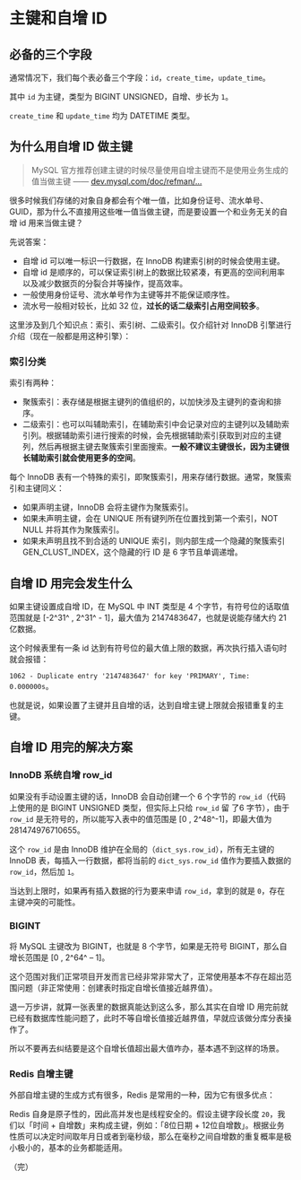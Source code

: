 # 主键和自增 ID

## 必备的三个字段

通常情况下，我们每个表必备三个字段：`id`，`create_time`，`update_time`。

其中 `id` 为主键，类型为 BIGINT UNSIGNED，自增、步长为 `1`。

`create_time` 和 `update_time` 均为 DATETIME 类型。

## 为什么用自增 ID 做主键

> MySQL 官方推荐创建主键的时候尽量使用自增主键而不是使用业务生成的值当做主键 —— [dev.mysql.com/doc/refman/…](https://dev.mysql.com/doc/refman/8.0/en/glossary.html#glos_primary_key)

很多时候我们存储的对象自身都会有个唯一值，比如身份证号、流水单号、GUID，那为什么不直接用这些唯一值当做主键，而是要设置一个和业务无关的自增 id 用来当做主键？

先说答案：

* 自增 id 可以唯一标识一行数据，在 InnoDB 构建索引树的时候会使用主键。
* 自增 id 是顺序的，可以保证索引树上的数据比较紧凑，有更高的空间利用率以及减少数据页的分裂合并等操作，提高效率。
* 一般使用身份证号、流水单号作为主键等并不能保证顺序性。
* 流水号一般相对较长，比如 32 位，**过长的话二级索引占用空间较多**。

这里涉及到几个知识点：索引、索引树、二级索引。仅介绍针对 InnoDB 引擎进行介绍（现在一般都是用这种引擎）：

### 索引分类

索引有两种：

* 聚簇索引：表存储是根据主键列的值组织的，以加快涉及主键列的查询和排序。
* 二级索引：也可以叫辅助索引，在辅助索引中会记录对应的主键列以及辅助索引列。根据辅助索引进行搜索的时候，会先根据辅助索引获取到对应的主键列，然后再根据主键去聚簇索引里面搜索。**一般不建议主键很长，因为主键很长辅助索引就会使用更多的空间**。

每个 InnoDB 表有一个特殊的索引，即聚簇索引，用来存储行数据。通常，聚簇索引和主键同义：

* 如果声明主键，InnoDB 会将主键作为聚簇索引。
* 如果未声明主键，会在 UNIQUE 所有键列所在位置找到第一个索引，NOT NULL 并将其作为聚簇索引。
* 如果未声明且找不到合适的 UNIQUE 索引，则内部生成一个隐藏的聚簇索引 GEN_CLUST_INDEX，这个隐藏的行 ID 是 6 字节且单调递增。

## 自增 ID 用完会发生什么

如果主键设置成自增 ID，在 MySQL 中 INT 类型是 4 个字节，有符号位的话取值范围就是 [-2^31^ , 2^31^ - 1]，最大值为 2147483647，也就是说能存储大约 21 亿数据。

这个时候表里有一条 id 达到有符号位的最大值上限的数据，再次执行插入语句时就会报错：

`1062 - Duplicate entry '2147483647' for key 'PRIMARY', Time: 0.000000s`。

也就是说，如果设置了主键并且自增的话，达到自增主键上限就会报错重复的主键。

## 自增 ID 用完的解决方案

### InnoDB 系统自增 row_id

如果没有手动设置主键的话，InnoDB 会自动创建一个 6 个字节的 `row_id`（代码上使用的是 BIGINT UNSIGNED 类型，但实际上只给 `row_id` 留 了6 字节），由于 `row_id` 是无符号的，所以能写入表中的值范围是 [0 , 2^48^-1]，即最大值为 281474976710655。

这个 `row_id` 是由 InnoDB 维护在全局的（`dict_sys.row_id`），所有无主键的 InnoDB 表，每插入一行数据，都将当前的 `dict_sys.row_id` 值作为要插入数据的 `row_id`，然后加 `1`。

当达到上限时，如果再有插入数据的行为要来申请 `row_id`，拿到的就是 `0`，存在主键冲突的可能性。

### BIGINT

将 MySQL 主键改为 BIGINT，也就是 8 个字节，如果是无符号 BIGINT，那么自增长范围是 [0 , 2^64^ – 1]。

这个范围对我们正常项目开发而言已经非常非常大了，正常使用基本不存在超出范围问题（非正常使用：创建表时指定自增长值接近越界值）。

退一万步讲，就算一张表里的数据真能达到这么多，那么其实在自增 ID 用完前就已经有数据库性能问题了，此时不等自增长值接近越界值，早就应该做分库分表操作了。

所以不要再去纠结要是这个自增长值超出最大值咋办，基本遇不到这样的场景。

### Redis 自增主键

外部自增主键的生成方式有很多，Redis 是常用的一种，因为它有很多优点：

Redis 自身是原子性的，因此高并发也是线程安全的。假设主键字段长度 `20`，我们以「时间 + 自增数」来构成主键，例如：「8位日期 + 12位自增数」。根据业务性质可以决定时间取年月日或者到毫秒级，那么在毫秒之间自增数的重复概率是极小极小的，基本的业务都能适用。

（完）
